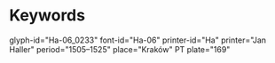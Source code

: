 # Keywords
glyph-id="Ha-06_0233"
font-id="Ha-06"
printer-id="Ha"
printer="Jan Haller"
period="1505–1525"
place="Kraków"
PT plate="169"
